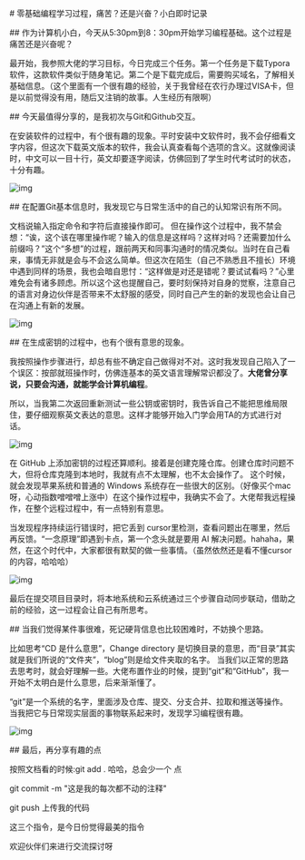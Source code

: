 \# 零基础编程学习过程，痛苦？还是兴奋？小白即时记录

\## 作为计算机小白，今天从5:30pm到8：30pm开始学习编程基础。这个过程是痛苦还是兴奋呢？

最开始，我参照大佬的学习目标，今日完成三个任务。第一个任务是下载Typora软件，这款软件类似于随身笔记。第二个是下载完成后，需要购买域名，了解相关基础信息。（这个里面有一个很有趣的经验，关于我曾经在农行办理过VISA卡，但是以前觉得没有用，随后又注销的故事。人生经历有限啊）

\## 今天最值得分享的，是我初次与Git和Github交互。

在安装软件的过程中，有个很有趣的现象。平时安装中文软件时，我不会仔细看文字内容，但这次下载英文版本的软件，我会认真查看每个选项的含义。这就像阅读时，中文可以一目十行，英文却要逐字阅读，仿佛回到了学生时代考试时的状态，十分有趣。

![img](https://get-notes.umiwi.com/get_notes_img%2F202501112047%2Fgetnotes_img_19e09a1900011638.png?Expires=1739192017&OSSAccessKeyId=LTAI5t6kUibt8AreBbAbqYr3&Signature=ghBVqn7VvpGOwAaIgenLGQWRodk%3D&x-oss-process=image%2Fresize%2Cw_720)

\## 在配置Git基本信息时，我发现它与日常生活中的自己的认知常识有所不同。

文档说输入指定命令和字符后直接操作即可。 但在操作这个过程中，我不禁会想：“诶，这个该在哪里操作呢？输入的信息是这样吗？这样对吗？还需要加什么前缀吗？”这个“多想”的过程，跟前两天和同事沟通时的情况类似。当时在自己看来，事情无非就是会与不会这么简单。但这次在陌生（自己不熟悉且不擅长）环境中遇到同样的场景，我也会暗自思忖：“这样做是对还是错呢？要试试看吗？”心里难免会有诸多顾虑。所以这个这也提醒自己，要时刻保持对自身的觉察，注意自己的语言对身边伙伴是否带来不太舒服的感受，同时自己产生的新的发现也会让自己在沟通上有新的发展。

![img](https://get-notes.umiwi.com/get_notes_img%2F202501112046%2Fgetnotes_img_19e09a0b80051638.png?Expires=1739192017&OSSAccessKeyId=LTAI5t6kUibt8AreBbAbqYr3&Signature=RjvPnTjP9cx%2Bex1A%2BT9Jwy%2FbB58%3D&x-oss-process=image%2Fresize%2Cw_720)

\## 在生成密钥的过程中，也有个很有意思的现象。

我按照操作步骤进行，却总有些不确定自己做得对不对。这时我发现自己陷入了一个误区：按部就班操作时，仿佛连基本的英文语言理解常识都没了。**大佬曾分享说，只要会沟通，就能学会计算机编程**。

所以，当我第二次返回重新测试一些公钥或密钥时，我告诉自己不能把思维局限住，要仔细观察英文表达的意思。这样才能够开始入门学会用TA的方式进行对话。

![img](https://get-notes.umiwi.com/get_notes_img%2F202501112048%2Fgetnotes_img_19e09a2400011638.png?Expires=1739192017&OSSAccessKeyId=LTAI5t6kUibt8AreBbAbqYr3&Signature=5CbZs2lwqI0ZbTIBPT%2FJF4UcK%2Bg%3D&x-oss-process=image%2Fresize%2Cw_720)

在 GitHub 上添加密钥的过程还算顺利。接着是创建克隆仓库。创建仓库时问题不大，但将仓库克隆到本地时，我就有点不太理解，也不太会操作了。 这个时候，就会发现苹果系统和普通的 Windows 系统存在一些很大的区别。（好像买个mac呀，心动指数噌噌噌上涨中）在这个操作过程中，我确实不会了。大佬帮我远程操作，在整个远程过程中，有一点特别有意思。

当发现程序持续运行错误时，把它丢到 cursor里检测，查看问题出在哪里，然后再反馈。“一念原理”即遇到卡点，第一个念头就是要用 AI 解决问题。hahaha，果然，在这个时代中，大家都很有默契的做一些事情。（虽然依然还是看不懂cursor的内容，哈哈哈）

![img](https://get-notes.umiwi.com/get_notes_img%2F202501112049%2Fgetnotes_img_19e09a3280001568.png?Expires=1739192017&OSSAccessKeyId=LTAI5t6kUibt8AreBbAbqYr3&Signature=v%2FYJB2jyKz8AUKl1%2BFFaopxmQvk%3D&x-oss-process=image%2Fresize%2Cw_720)

最后在提交项目目录时，将本地系统和云系统通过三个步骤自动同步联动，借助之前的经验，这一过程会让自己有所思考。

\## 当我们觉得某件事很难，死记硬背信息也比较困难时，不妨换个思路。

比如思考“CD 是什么意思”，Change directory 是切换目录的意思，而“目录”其实就是我们所说的“文件夹”，“blog”则是给文件夹取的名字。 当我们以正常的思路去思考时，就会好理解一些。大佬布置作业的时候，提到“git”和“GitHub”，我一开始不太明白是什么意思，后来渐渐懂了。

“git”是一个系统的名字，里面涉及仓库、提交、分支合并、拉取和推送等操作。当我把它与日常现实层面的事物联系起来时，发现学习编程很有趣。

![img](https://get-notes.umiwi.com/get_notes_img%2F202501112050%2Fgetnotes_img_19e09a404000cc54.png?Expires=1739192017&OSSAccessKeyId=LTAI5t6kUibt8AreBbAbqYr3&Signature=epXFAoWlzzki%2B5ubvn2JTSQJRHM%3D&x-oss-process=image%2Fresize%2Cw_720)

\## 最后，再分享有趣的点

按照文档看的时候:git add  .   哈哈，总会少一个 点

git commit -m "这是我的每次都不动的注释"

git push 上传我的代码

这三个指令，是今日份觉得最美的指令



欢迎伙伴们来进行交流探讨呀